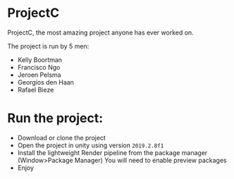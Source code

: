 # ProjectC
ProjectC, the most amazing project anyone has ever worked on.

The project is run by 5 men:
- Kelly Boortman
- Francisco Ngo
- Jeroen Pelsma
- Georgios den Haan
- Rafael Bieze

# Run the project:
- Download or clone the project
- Open the project in unity using version `2019.2.8f1`
- Install the lightweight Render pipeline from the package manager (Window>Package Manager) You will need to enable preview packages
- Enjoy
